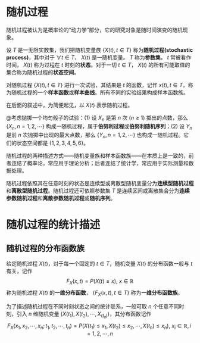 # 随机过程

随机过程被认为是概率论的“动力学”部分，它的研究对象是随时间演变的随机现象。

设 $T$ 是一无限实数集，我们把随机变量族 $\{X(t),t\in T\}$ 称为**随机过程(stochastic process)**，其中对于 $\forall t\in T$， $X(t)$ 是一随机变量。 $T$ 称为**参数集**， $t$ 常被看作时间， $X(t)$ 称为过程在 $t$ 时刻的**状态**。对于一切 $t\in T$， $X(t)$ 的所有可能取值的集合称为随机过程的**状态空间**。

对随机过程 $\{X(t),t\in T\}$ 进行一次试验，其结果是 $t$ 的函数，记作 $x(t),t\in T$，称为随机过程的一个**样本函数**或**样本曲线**。所有不同的实验结果构成样本函数族。

在后面的叙述中，为简便起见，以 $X(t)$ 表示随机过程。

@考虑抛掷一个均匀骰子的试验：(1) 设 $X_n$ 是第 $n$ 次 $(n\ge 1)$ 掷出的点数，那么 $\{X_n,n=1,2,\cdots\}$ 构成一随机过程，属于**伯努利过程**或**伯努利随机序列**；(2) 设 $Y_n$ 是前 $n$ 次抛掷中出现的最大点数，那么 $\{Y_n,n=1,2,\cdots\}$ 也构成一随机过程。它们的状态空间都是 $\{1,2,3,4,5,6\}$。

随机过程的两种描述方式——随机变量族和样本函数族——在本质上是一致的，前者连结了概率论，常应用于理论分析；后者连结了统计学，常应用于实际测量和数据处理。

随机过程依照其在任意时刻的状态是连续型或离散型随机变量分为**连续型随机过程**和**离散型随机过程**。随机过程还可依照参数集 $T$ 是连续区间或离散集合分为**连续参数随机过程**和**离散参数随机过程**或**随机序列**。

# 随机过程的统计描述

## 随机过程的分布函数族

给定随机过程 $X(t)$，对于每一个固定的 $t\in T$，随机变量 $X(t)$ 的分布函数一般与 $t$ 有关，记作
$$
F_X(x,t)=P(X(t)\le x),\ x\in\mathbb{R}
$$
称为随机过程 $X(t)$ 的**一维分布函数**， $\{F_X(x,t),t\in T\}$ 称为**一维分布函数族**。

为了描述随机过程在不同时刻状态之间的统计联系，一般可取 $n$ 个任意不同时刻，引入 $n$ 维随机变量 $(X(t_1),X(t_2),\cdots,X_(t_n))$，其分布函数记作
$$
F_X(x_1,x_2,\cdots,x_n;t_1,t_2,\cdots,t_n)=P(X(t_1)\le x_1,X(t_2)\le x_2,\cdots,X(t_n)\le x_n),\ x_i\in\mathbb{R},i=1,2,\cdots,n
$$
